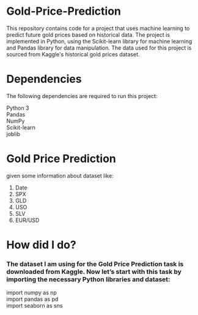 

# Gold-Price-Prediction
This repository contains code for a project that uses machine learning to predict future gold prices based on historical data. The project is implemented in Python, using the Scikit-learn library for machine learning and Pandas library for data manipulation. The data used for this project is sourced from Kaggle's historical gold prices dataset.

# Dependencies<br>
The following dependencies are required to run this project:<br>

Python 3<br>
Pandas<br>
NumPy<br>
Scikit-learn<br>
joblib<br>

# Gold Price Prediction
 given some information about dataset like:<br>
 
 1. Date<br>
 2. SPX<br>
 3. GLD<br>
 4. USO<br>
 5. SLV<br>
 6. EUR/USD<br>

 # How  did I do?

<h3>The dataset I am using for the Gold Price Prediction task is downloaded from Kaggle. Now let’s start with this task by importing the necessary Python libraries and dataset:<br></h3>
import numpy as np<br>
import pandas as pd<br>
import seaborn as sns<br>
